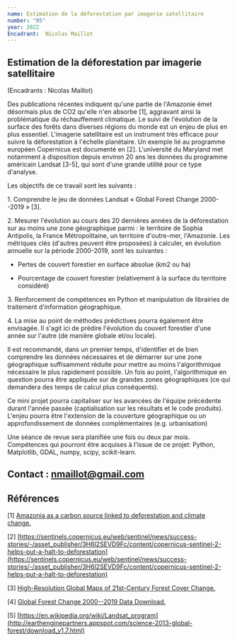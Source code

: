 ```yaml
---
name: Estimation de la déforestation par imagerie satellitaire
number: "05"
year: 2022
Encadrant:  Nicolas Maillot
---
```


## Estimation de la déforestation par imagerie satellitaire ##

(Encadrants : Nicolas Maillot)

Des publications récentes indiquent qu'une partie de l'Amazonie émet
désormais plus de CO2 qu'elle n'en absorbe \[1\], aggravant ainsi la
problématique du réchauffement climatique. Le suivi de l'évolution de la
surface des forêts dans diverses régions du monde est un enjeu de plus
en plus essentiel. L'imagerie satellitaire est un instrument très
efficace pour suivre la déforestation à l'échelle planétaire. Un exemple
lié au programme européen Copernicus est documenté en \[2\].
L'université du Maryland met notamment à disposition depuis environ 20
ans les données du programme américain Landsat \[3-5\], qui sont d'une
grande utilité pour ce type d'analyse.

Les objectifs de ce travail sont les suivants :

1\. Comprendre le jeu de données Landsat « Global Forest Change
2000--2019 » \[3\].

2\. Mesurer l'évolution au cours des 20 dernières années de la
déforestation sur au moins une zone géographique parmi : le territoire
de Sophia Antipolis, la France Métropolitaine, un territoire
d'outre-mer, l'Amazonie. Les métriques clés (d'autres peuvent être
proposées) à calculer, en évolution annuelle sur la période 2000-2019,
sont les suivantes :

-   Pertes de couvert forestier en surface absolue (km2 ou ha)

-   Pourcentage de couvert forestier (relativement à la surface du
    territoire considéré)

3\. Renforcement de compétences en Python et manipulation de librairies
de traitement d'information géographique.

4\. La mise au point de méthodes prédictives pourra également être
envisagée. Il s'agit ici de prédire l'évolution du couvert forestier
d'une année sur l'autre (de manière globale et/ou locale).

Il est recommandé, dans un premier temps, d'identifier et de bien
comprendre les données nécessaires et de démarrer sur une zone
géographique suffisamment réduite pour mettre au moins l'algorithmique
nécessaire le plus rapidement possible. Un fois au point,
l'algorithmique en question pourra être appliquée sur de grandes zones
géographiques (ce qui demandera des temps de calcul plus conséquents).

Ce mini projet pourra capitaliser sur les avancées de l'équipe
précédente durant l'année passée (captialisation sur les résultats et le
code produits). L'enjeu pourra être l'extension de la couverture
géographique ou un approfondissement de données complémentaires (e.g.
urbanisation)

Une séance de revue sera planifiée une fois ou deux par mois.
Compétences qui pourront être acquises à l'issue de ce projet: Python,
Matplotlib, GDAL, numpy, scipy, scikit-learn.

## Contact : [nmaillot\@gmail.com](mailto:nmaillot@gmail.com)

## Références

\[1\] [Amazonia as a carbon source linked to deforestation and climate change.](https://www.nature.com/articles/s41586-021-03629-6)

\[2\]
[https://sentinels.copernicus.eu/web/sentinel/news/success-stories/-/asset_publisher/3H6l2SEVD9Fc/content/copernicus-sentinel-2-helps-put-a-halt-to-deforestation](https://sentinels.copernicus.eu/web/sentinel/news/success-stories/-/asset_publisher/3H6l2SEVD9Fc/content/copernicus-sentinel-2-helps-put-a-halt-to-deforestation)

\[3\] [High-Resolution Global Maps of 21st-Century Forest Cover Change.](https://science.sciencemag.org/content/342/6160/850)


\[4\] [Global Forest Change 2000--2019 Data Download.](http://earthenginepartners.appspot.com/science-2013-global-forest/download_v1.7.html)


\[5\] [https://en.wikipedia.org/wiki/Landsat_program](http://earthenginepartners.appspot.com/science-2013-global-forest/download_v1.7.html)
